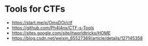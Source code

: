 # Tools for CTFs

- https://start.me/p/OmxDOj/ctf
- https://github.com/Ph4l4nx/CTF-s-Tools
- https://sites.google.com/site/itworldtricks/HOME
- https://blog.csdn.net/weixin_65527369/article/details/127145358
